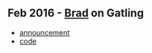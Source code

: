 ## Feb 2016 - [Brad](https://twitter.com/bfritz) on Gatling

* [announcement](http://www.meetup.com/IndyScala/events/228261031/)
* [code](https://github.com/indyscala/gatling-demo)
